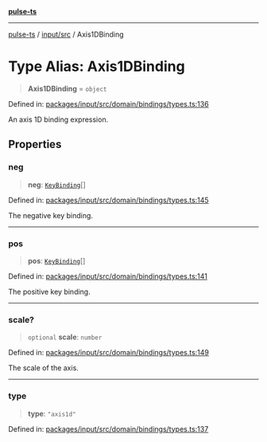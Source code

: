 [**pulse-ts**](../../../README.md)

***

[pulse-ts](../../../README.md) / [input/src](../README.md) / Axis1DBinding

# Type Alias: Axis1DBinding

> **Axis1DBinding** = `object`

Defined in: [packages/input/src/domain/bindings/types.ts:136](https://github.com/jlehett/pulse-ts/blob/b287bc18de1bbb78a8cc43f602a646e458610bc3/packages/input/src/domain/bindings/types.ts#L136)

An axis 1D binding expression.

## Properties

### neg

> **neg**: [`KeyBinding`](KeyBinding.md)[]

Defined in: [packages/input/src/domain/bindings/types.ts:145](https://github.com/jlehett/pulse-ts/blob/b287bc18de1bbb78a8cc43f602a646e458610bc3/packages/input/src/domain/bindings/types.ts#L145)

The negative key binding.

***

### pos

> **pos**: [`KeyBinding`](KeyBinding.md)[]

Defined in: [packages/input/src/domain/bindings/types.ts:141](https://github.com/jlehett/pulse-ts/blob/b287bc18de1bbb78a8cc43f602a646e458610bc3/packages/input/src/domain/bindings/types.ts#L141)

The positive key binding.

***

### scale?

> `optional` **scale**: `number`

Defined in: [packages/input/src/domain/bindings/types.ts:149](https://github.com/jlehett/pulse-ts/blob/b287bc18de1bbb78a8cc43f602a646e458610bc3/packages/input/src/domain/bindings/types.ts#L149)

The scale of the axis.

***

### type

> **type**: `"axis1d"`

Defined in: [packages/input/src/domain/bindings/types.ts:137](https://github.com/jlehett/pulse-ts/blob/b287bc18de1bbb78a8cc43f602a646e458610bc3/packages/input/src/domain/bindings/types.ts#L137)
